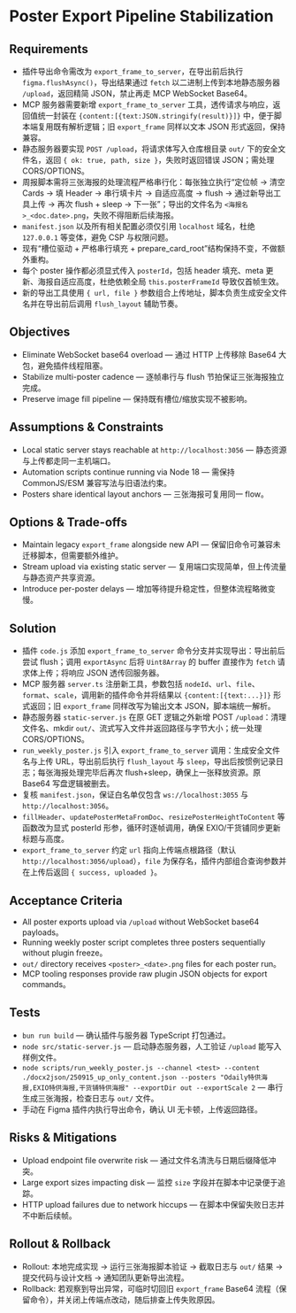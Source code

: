 # Poster Export Pipeline Stabilization

## Requirements
- 插件导出命令需改为 `export_frame_to_server`，在导出前后执行 `figma.flushAsync()`，导出结果通过 `fetch` 以二进制上传到本地静态服务器 `/upload`，返回精简 JSON，禁止再走 MCP WebSocket Base64。
- MCP 服务器需要新增 `export_frame_to_server` 工具，透传请求与响应，返回值统一封装在 `{content:[{text:JSON.stringify(result)}]}` 中，便于脚本端复用既有解析逻辑；旧 `export_frame` 同样以文本 JSON 形式返回，保持兼容。
- 静态服务器要实现 `POST /upload`，将请求体写入仓库根目录 `out/` 下的安全文件名，返回 `{ ok: true, path, size }`，失败时返回错误 JSON；需处理 CORS/OPTIONS。
- 周报脚本需将三张海报的处理流程严格串行化：每张独立执行“定位帧 → 清空 Cards → 填 Header → 串行填卡片 → 自适应高度 → flush → 通过新导出工具上传 → 再次 flush + sleep → 下一张”；导出的文件名为 `<海报名>_<doc.date>.png`，失败不得阻断后续海报。
- `manifest.json` 以及所有相关配置必须仅引用 `localhost` 域名，杜绝 `127.0.0.1` 等变体，避免 CSP 与权限问题。
- 现有“槽位驱动 + 严格串行填充 + prepare_card_root”结构保持不变，不做额外重构。
- 每个 poster 操作都必须显式传入 `posterId`，包括 header 填充、meta 更新、海报自适应高度，杜绝依赖全局 `this.posterFrameId` 导致仅首帧生效。
- 新的导出工具使用 `{ url, file }` 参数组合上传地址，脚本负责生成安全文件名并在导出前后调用 `flush_layout` 辅助节奏。

## Objectives
- Eliminate WebSocket base64 overload — 通过 HTTP 上传移除 Base64 大包，避免插件线程阻塞。
- Stabilize multi-poster cadence — 逐帧串行与 flush 节拍保证三张海报独立完成。
- Preserve image fill pipeline — 保持既有槽位/缩放实现不被影响。

## Assumptions & Constraints
- Local static server stays reachable at `http://localhost:3056` — 静态资源与上传都走同一主机端口。
- Automation scripts continue running via Node 18 — 需保持 CommonJS/ESM 兼容写法与旧语法约束。
- Posters share identical layout anchors — 三张海报可复用同一 flow。

## Options & Trade-offs
- Maintain legacy `export_frame` alongside new API — 保留旧命令可兼容未迁移脚本，但需要额外维护。
- Stream upload via existing static server — 复用端口实现简单，但上传流量与静态资产共享资源。
- Introduce per-poster delays — 增加等待提升稳定性，但整体流程略微变慢。

## Solution
- 插件 `code.js` 添加 `export_frame_to_server` 命令分支并实现导出：导出前后尝试 flush；调用 `exportAsync` 后将 `Uint8Array` 的 buffer 直接作为 `fetch` 请求体上传；将响应 JSON 透传回服务器。
- MCP 服务器 `server.ts` 注册新工具，参数包括 `nodeId`、`url`、`file`、`format`、`scale`，调用新的插件命令并将结果以 `{content:[{text:...}]}` 形式返回；旧 `export_frame` 同样改写为输出文本 JSON，脚本端统一解析。
- 静态服务器 `static-server.js` 在原 GET 逻辑之外新增 POST `/upload`：清理文件名、mkdir `out/`、流式写入文件并返回路径与字节大小；统一处理 CORS/OPTIONS。
- `run_weekly_poster.js` 引入 `export_frame_to_server` 调用：生成安全文件名与上传 URL，导出前后执行 `flush_layout` 与 `sleep`，导出后按惯例记录日志；每张海报处理完毕后再次 flush+sleep，确保上一张释放资源。原 Base64 写盘逻辑被删去。
- 复核 `manifest.json`，保证白名单仅包含 `ws://localhost:3055` 与 `http://localhost:3056`。
- `fillHeader`、`updatePosterMetaFromDoc`、`resizePosterHeightToContent` 等函数改为显式 posterId 形参，循环时逐帧调用，确保 EXIO/干货铺同步更新标题与高度。
- `export_frame_to_server` 约定 `url` 指向上传端点根路径（默认 `http://localhost:3056/upload`），`file` 为保存名，插件内部组合查询参数并在上传后返回 `{ success, uploaded }`。

## Acceptance Criteria
- All poster exports upload via `/upload` without WebSocket base64 payloads。
- Running weekly poster script completes three posters sequentially without plugin freeze。
- `out/` directory receives `<poster>_<date>.png` files for each poster run。
- MCP tooling responses provide raw plugin JSON objects for export commands。

## Tests
- `bun run build` — 确认插件与服务器 TypeScript 打包通过。
- `node src/static-server.js` — 启动静态服务器，人工验证 `/upload` 能写入样例文件。
- `node scripts/run_weekly_poster.js --channel <test> --content ./docx2json/250915_up_only_content.json --posters "Odaily特供海报,EXIO特供海报,干货铺特供海报" --exportDir out --exportScale 2` — 串行生成三张海报，检查日志与 `out/` 文件。
- 手动在 Figma 插件内执行导出命令，确认 UI 无卡顿，上传返回路径。

## Risks & Mitigations
- Upload endpoint file overwrite risk — 通过文件名清洗与日期后缀降低冲突。
- Large export sizes impacting disk — 监控 `size` 字段并在脚本中记录便于追踪。
- HTTP upload failures due to network hiccups — 在脚本中保留失败日志并不中断后续帧。

## Rollout & Rollback
- Rollout: 本地完成实现 → 运行三张海报脚本验证 → 截取日志与 `out/` 结果 → 提交代码与设计文档 → 通知团队更新导出流程。
- Rollback: 若观察到导出异常，可临时切回旧 `export_frame` Base64 流程（保留命令），并关闭上传端点改动，随后排查上传失败原因。
